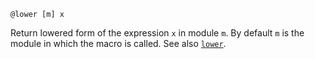 ```
@lower [m] x
```

Return lowered form of the expression `x` in module `m`. By default `m` is the module in which the macro is called. See also [`lower`](@ref).
